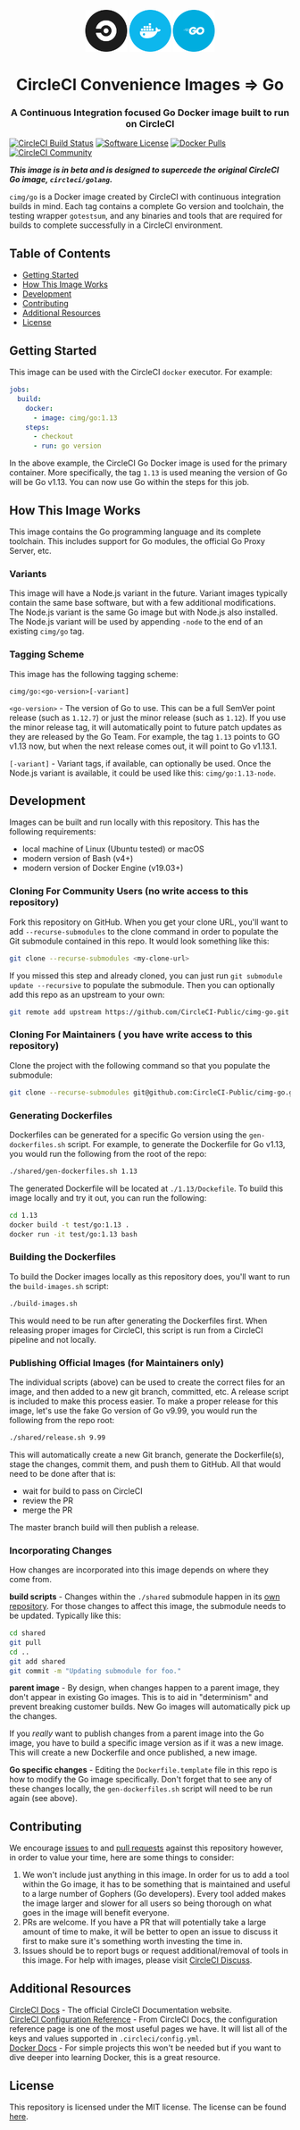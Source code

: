 <div align="center">
	<p>
		<img alt="CircleCI Logo" src="img/circle-circleci.svg" width="75" />
		<img alt="Docker Logo" src="img/circle-docker.svg" width="75" />
		<img alt="Go Logo" src="img/circle-go.svg" width="75" />
	</p>
	<h1>CircleCI Convenience Images => Go</h1>
	<h3>A Continuous Integration focused Go Docker image built to run on CircleCI</h3>
</div>

[![CircleCI Build Status](https://circleci.com/gh/CircleCI-Public/cimg-go.svg?style=shield)](https://circleci.com/gh/CircleCI-Public/cimg-go) [![Software License](https://img.shields.io/badge/license-MIT-blue.svg)](https://raw.githubusercontent.com/CircleCI-Public/cimg-go/master/LICENSE) [![Docker Pulls](https://img.shields.io/docker/pulls/cimg/go)](https://hub.docker.com/r/cimg/go) [![CircleCI Community](https://img.shields.io/badge/community-CircleCI%20Discuss-343434.svg)](https://discuss.circleci.com/c/ecosystem/circleci-images)

***This image is in beta and is designed to supercede the original CircleCI Go image, `circleci/golang`.***

`cimg/go` is a Docker image created by CircleCI with continuous integration builds in mind.
Each tag contains a complete Go version and toolchain, the testing wrapper `gotestsum`, and any binaries and tools that are required for builds to complete successfully in a CircleCI environment.


## Table of Contents

- [Getting Started](#getting-started)
- [How This Image Works](#how-this-image-works)
- [Development](#development)
- [Contributing](#contributing)
- [Additional Resources](#additional-resources)
- [License](#license)


## Getting Started

This image can be used with the CircleCI `docker` executor.
For example:

```yaml
jobs:
  build:
    docker:
      - image: cimg/go:1.13
    steps:
      - checkout
      - run: go version
```

In the above example, the CircleCI Go Docker image is used for the primary container.
More specifically, the tag `1.13` is used meaning the version of Go will be Go v1.13.
You can now use Go within the steps for this job.


## How This Image Works

This image contains the Go programming language and its complete toolchain.
This includes support for Go modules, the official Go Proxy Server, etc.

### Variants

This image will have a Node.js variant in the future.
Variant images typically contain the same base software, but with a few additional modifications.
The Node.js variant is the same Go image but with Node.js also installed.
The Node.js variant will be used by appending `-node` to the end of an existing `cimg/go` tag.

### Tagging Scheme

This image has the following tagging scheme:

```
cimg/go:<go-version>[-variant]
```

`<go-version>` - The version of Go to use.
This can be a full SemVer point release (such as `1.12.7`) or just the minor release (such as `1.12`).
If you use the minor release tag, it will automatically point to future patch updates as they are released by the Go Team.
For example, the tag `1.13` points to GO v1.13 now, but when the next release comes out, it will point to Go v1.13.1.

`[-variant]` - Variant tags, if available, can optionally be used.
Once the Node.js variant is available, it could be used like this: `cimg/go:1.13-node`.


## Development

Images can be built and run locally with this repository.
This has the following requirements:

- local machine of Linux (Ubuntu tested) or macOS
- modern version of Bash (v4+)
- modern version of Docker Engine (v19.03+)

### Cloning For Community Users (no write access to this repository)

Fork this repository on GitHub.
When you get your clone URL, you'll want to add `--recurse-submodules` to the clone command in order to populate the Git submodule contained in this repo.
It would look something like this:

```bash
git clone --recurse-submodules <my-clone-url>
```

If you missed this step and already cloned, you can just run `git submodule update --recursive` to populate the submodule.
Then you can optionally add this repo as an upstream to your own:

```bash
git remote add upstream https://github.com/CircleCI-Public/cimg-go.git
```

### Cloning For Maintainers ( you have write access to this repository)

Clone the project with the following command so that you populate the submodule:

```bash
git clone --recurse-submodules git@github.com:CircleCI-Public/cimg-go.git
```

### Generating Dockerfiles

Dockerfiles can be generated for a specific Go version using the `gen-dockerfiles.sh` script.
For example, to generate the Dockerfile for Go v1.13, you would run the following from the root of the repo:

```bash
./shared/gen-dockerfiles.sh 1.13
```

The generated Dockerfile will be located at `./1.13/Dockefile`.
To build this image locally and try it out, you can run the following:

```bash
cd 1.13
docker build -t test/go:1.13 .
docker run -it test/go:1.13 bash
```

### Building the Dockerfiles

To build the Docker images locally as this repository does, you'll want to run the `build-images.sh` script:

```bash
./build-images.sh
```

This would need to be run after generating the Dockerfiles first.
When releasing proper images for CircleCI, this script is run from a CircleCI pipeline and not locally.

### Publishing Official Images (for Maintainers only)

The individual scripts (above) can be used to create the correct files for an image, and then added to a new git branch, committed, etc.
A release script is included to make this process easier.
To make a proper release for this image, let's use the fake Go version of Go v9.99, you would run the following from the repo root:

```bash
./shared/release.sh 9.99
```

This will automatically create a new Git branch, generate the Dockerfile(s), stage the changes, commit them, and push them to GitHub.
All that would need to be done after that is:

- wait for build to pass on CircleCI
- review the PR
- merge the PR

The master branch build will then publish a release.

### Incorporating Changes

How changes are incorporated into this image depends on where they come from.

**build scripts** - Changes within the `./shared` submodule happen in its [own repository](https://github.com/CircleCI-Public/cimg-shared).
For those changes to affect this image, the submodule needs to be updated.
Typically like this:

```bash
cd shared
git pull
cd ..
git add shared
git commit -m "Updating submodule for foo."
```

**parent image** - By design, when changes happen to a parent image, they don't appear in existing Go images.
This is to aid in "determinism" and prevent breaking customer builds.
New Go images will automatically pick up the changes.

If you *really* want to publish changes from a parent image into the Go image, you have to build a specific image version as if it was a new image.
This will create a new Dockerfile and once published, a new image.

**Go specific changes** - Editing the `Dockerfile.template` file in this repo is how to modify the Go image specifically.
Don't forget that to see any of these changes locally, the `gen-dockerfiles.sh` script will need to be run again (see above).


## Contributing

We encourage [issues](https://github.com/CircleCI-Public/cimg-go/issues) to and [pull requests](https://github.com/CircleCI-Public/cimg-go/pulls) against this repository however, in order to value your time, here are some things to consider:

1. We won't include just anything in this image. In order for us to add a tool within the Go image, it has to be something that is maintained and useful to a large number of Gophers (Go developers). Every tool added makes the image larger and slower for all users so being thorough on what goes in the image will benefit everyone.
1. PRs are welcome. If you have a PR that will potentially take a large amount of time to make, it will be better to open an issue to discuss it first to make sure it's something worth investing the time in.
1. Issues should be to report bugs or request additional/removal of tools in this image. For help with images, please visit [CircleCI Discuss](https://discuss.circleci.com/c/ecosystem/circleci-images).


## Additional Resources

[CircleCI Docs](https://circleci.com/docs/) - The official CircleCI Documentation website.  
[CircleCI Configuration Reference](https://circleci.com/docs/2.0/configuration-reference/#section=configuration) - From CircleCI Docs, the configuration reference page is one of the most useful pages we have.
It will list all of the keys and values supported in `.circleci/config.yml`.  
[Docker Docs](https://docs.docker.com/) - For simple projects this won't be needed but if you want to dive deeper into learning Docker, this is a great resource.  


## License

This repository is licensed under the MIT license.
The license can be found [here](./LICENSE).
